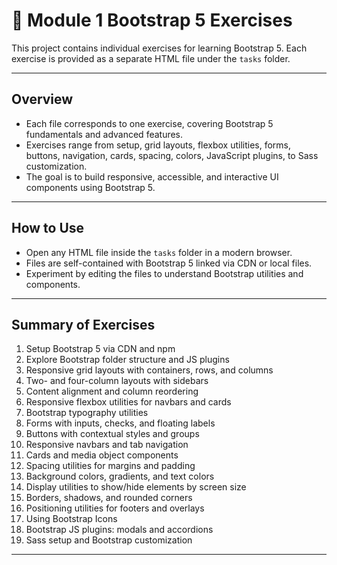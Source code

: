 #  📁 Module 1 Bootstrap 5 Exercises

This project contains individual exercises for learning Bootstrap 5. Each exercise is provided as a separate HTML file under the `tasks` folder.

---

## Overview

- Each file corresponds to one exercise, covering Bootstrap 5 fundamentals and advanced features.
- Exercises range from setup, grid layouts, flexbox utilities, forms, buttons, navigation, cards, spacing, colors, JavaScript plugins, to Sass customization.
- The goal is to build responsive, accessible, and interactive UI components using Bootstrap 5.

---

## How to Use

- Open any HTML file inside the `tasks` folder in a modern browser.
- Files are self-contained with Bootstrap 5 linked via CDN or local files.
- Experiment by editing the files to understand Bootstrap utilities and components.

---

## Summary of Exercises

1. Setup Bootstrap 5 via CDN and npm  
2. Explore Bootstrap folder structure and JS plugins  
3. Responsive grid layouts with containers, rows, and columns  
4. Two- and four-column layouts with sidebars  
5. Content alignment and column reordering  
6. Responsive flexbox utilities for navbars and cards  
7. Bootstrap typography utilities  
8. Forms with inputs, checks, and floating labels  
9. Buttons with contextual styles and groups  
10. Responsive navbars and tab navigation  
11. Cards and media object components  
12. Spacing utilities for margins and padding  
13. Background colors, gradients, and text colors  
14. Display utilities to show/hide elements by screen size  
15. Borders, shadows, and rounded corners  
16. Positioning utilities for footers and overlays  
17. Using Bootstrap Icons  
18. Bootstrap JS plugins: modals and accordions  
19. Sass setup and Bootstrap customization  

---

